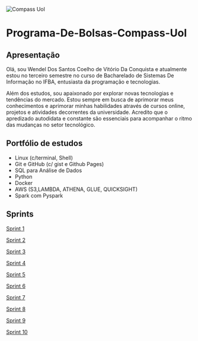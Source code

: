 ![Compass Uol](https://i.imgur.com/BTAqo7j.jpeg)
# Programa-De-Bolsas-Compass-Uol
 
## Apresentação

Olá, sou Wendel Dos Santos Coelho de Vitório Da Conquista e atualmente estou no terceiro semestre no curso de Bacharelado de Sistemas De Informação no IFBA, entusiasta da programação e tecnologias.

Além dos estudos, sou apaixonado por explorar novas tecnologias e tendências do mercado. Estou sempre em busca de aprimorar meus conhecimentos e aprimorar minhas habilidades através de cursos online, projetos e atividades decorrentes da universidade. Acredito que o apredizado autodidata e constante são essenciais para acompanhar o ritmo das mudanças no setor tecnológico.

## Portfólio de estudos

- Linux (c/terminal, Shell)
- Git e GitHub (c/ gist e Github Pages)
- SQL para Análise de Dados
- Python
- Docker
- AWS (S3,LAMBDA, ATHENA, GLUE, QUICKSIGHT)
- Spark com Pyspark

## Sprints

[Sprint 1](https://github.com/WendeldsCoelho/Programa-De-Bolsas-Compass-Uol/blob/main/Sprint%201/README.md)

[Sprint 2](https://github.com/WendeldsCoelho/Programa-De-Bolsas-Compass-Uol/tree/main/Sprint%202/README.md)

[Sprint 3](https://github.com/WendeldsCoelho/Programa-De-Bolsas-Compass-Uol/tree/main/Sprint%203)

[Sprint 4](https://github.com/WendeldsCoelho/Programa-De-Bolsas-Compass-Uol/tree/main/Sprint%204)

[Sprint 5](https://github.com/WendeldsCoelho/Programa-De-Bolsas-Compass-Uol/tree/main/Sprint%205)

[Sprint 6](https://github.com/WendeldsCoelho/Programa-De-Bolsas-Compass-Uol/tree/main/Sprint_6)

[Sprint 7](https://github.com/WendeldsCoelho/Programa-De-Bolsas-Compass-Uol/tree/main/Sprint_7)

[Sprint 8](https://github.com/WendeldsCoelho/Programa-De-Bolsas-Compass-Uol/tree/main/Sprint_8)

[Sprint 9](https://github.com/WendeldsCoelho/Programa-De-Bolsas-Compass-Uol/tree/main/Sprint_9)

[Sprint 10](https://github.com/WendeldsCoelho/Programa-De-Bolsas-Compass-Uol/tree/main/Sprint_10)
